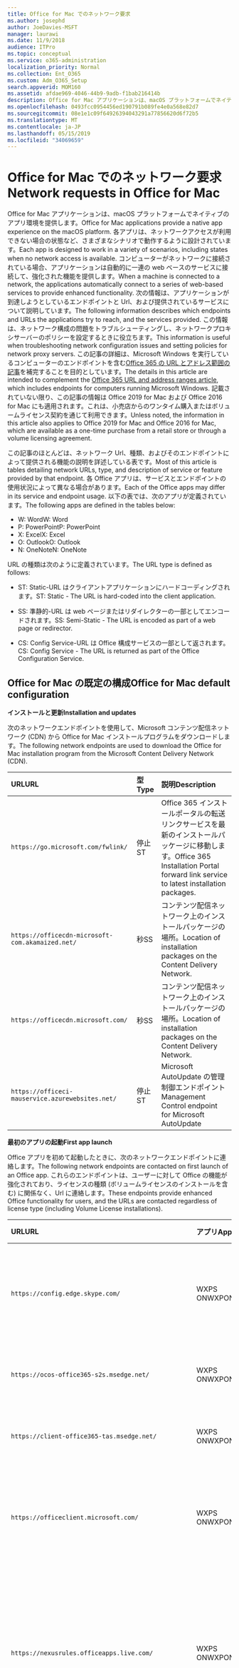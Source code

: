 ```yaml
---
title: Office for Mac でのネットワーク要求
ms.author: josephd
author: JoeDavies-MSFT
manager: laurawi
ms.date: 11/9/2018
audience: ITPro
ms.topic: conceptual
ms.service: o365-administration
localization_priority: Normal
ms.collection: Ent_O365
ms.custom: Adm_O365_Setup
search.appverid: MOM160
ms.assetid: afdae969-4046-44b9-9adb-f1bab216414b
description: Office for Mac アプリケーションは、macOS プラットフォームでネイティブのアプリ環境を提供します。 各アプリは、ネットワークアクセスが利用できない場合の状態など、さまざまなシナリオで動作するように設計されています。 コンピューターがネットワークに接続されている場合、アプリケーションは自動的に一連の web ベースのサービスに接続して、強化された機能を提供します。 このホワイトペーパーでは、アプリケーションが到達しようとしているエンドポイントと Url、および提供されるサービスについて説明します。 この情報は、ネットワーク構成の問題をトラブルシューティングしたり、ネットワークプロキシサーバーのポリシーを設定するときに役立ちます。 この記事の詳細は、「Office 365 の URL とアドレスの範囲」の記事を補完することを目的としています。
ms.openlocfilehash: 0493fcc0954456ed190791b089fe4e0a568e82d7
ms.sourcegitcommit: 08e1e1c09f64926394043291a77856620d6f72b5
ms.translationtype: MT
ms.contentlocale: ja-JP
ms.lasthandoff: 05/15/2019
ms.locfileid: "34069659"
---
```

# <a name="network-requests-in-office-for-mac"></a><span data-ttu-id="fd9bd-108">Office for Mac でのネットワーク要求</span><span class="sxs-lookup"><span data-stu-id="fd9bd-108">Network requests in Office for Mac</span></span>

<span data-ttu-id="fd9bd-109">Office for Mac アプリケーションは、macOS プラットフォームでネイティブのアプリ環境を提供します。</span><span class="sxs-lookup"><span data-stu-id="fd9bd-109">Office for Mac applications provide a native app experience on the macOS platform.</span></span> <span data-ttu-id="fd9bd-110">各アプリは、ネットワークアクセスが利用できない場合の状態など、さまざまなシナリオで動作するように設計されています。</span><span class="sxs-lookup"><span data-stu-id="fd9bd-110">Each app is designed to work in a variety of scenarios, including states when no network access is available.</span></span> <span data-ttu-id="fd9bd-111">コンピューターがネットワークに接続されている場合、アプリケーションは自動的に一連の web ベースのサービスに接続して、強化された機能を提供します。</span><span class="sxs-lookup"><span data-stu-id="fd9bd-111">When a machine is connected to a network, the applications automatically connect to a series of web-based services to provide enhanced functionality.</span></span> <span data-ttu-id="fd9bd-112">次の情報は、アプリケーションが到達しようとしているエンドポイントと Url、および提供されているサービスについて説明しています。</span><span class="sxs-lookup"><span data-stu-id="fd9bd-112">The following information describes which endpoints and URLs the applications try to reach, and the services provided.</span></span> <span data-ttu-id="fd9bd-113">この情報は、ネットワーク構成の問題をトラブルシューティングし、ネットワークプロキシサーバーのポリシーを設定するときに役立ちます。</span><span class="sxs-lookup"><span data-stu-id="fd9bd-113">This information is useful when troubleshooting network configuration issues and setting policies for network proxy servers.</span></span> <span data-ttu-id="fd9bd-114">この記事の詳細は、Microsoft Windows を実行しているコンピューターのエンドポイントを含む[Office 365 の URL とアドレス範囲の記事](urls-and-ip-address-ranges.md)を補完することを目的としています。</span><span class="sxs-lookup"><span data-stu-id="fd9bd-114">The details in this article are intended to complement the [Office 365 URL and address ranges article](urls-and-ip-address-ranges.md), which includes endpoints for computers running Microsoft Windows.</span></span> <span data-ttu-id="fd9bd-115">記載されていない限り、この記事の情報は Office 2019 for Mac および Office 2016 for Mac にも適用されます。これは、小売店からのワンタイム購入またはボリュームライセンス契約を通じて利用できます。</span><span class="sxs-lookup"><span data-stu-id="fd9bd-115">Unless noted, the information in this article also applies to Office 2019 for Mac and Office 2016 for Mac, which are available as a one-time purchase from a retail store or through a volume licensing agreement.</span></span> 

  
<span data-ttu-id="fd9bd-116">この記事のほとんどは、ネットワーク Url、種類、およびそのエンドポイントによって提供される機能の説明を詳述している表です。</span><span class="sxs-lookup"><span data-stu-id="fd9bd-116">Most of this article is tables detailing network URLs, type, and description of service or feature provided by that endpoint.</span></span> <span data-ttu-id="fd9bd-117">各 Office アプリは、サービスとエンドポイントの使用状況によって異なる場合があります。</span><span class="sxs-lookup"><span data-stu-id="fd9bd-117">Each of the Office apps may differ in its service and endpoint usage.</span></span> <span data-ttu-id="fd9bd-118">以下の表では、次のアプリが定義されています。</span><span class="sxs-lookup"><span data-stu-id="fd9bd-118">The following apps are defined in the tables below:</span></span>
  
- <span data-ttu-id="fd9bd-119">W: Word</span><span class="sxs-lookup"><span data-stu-id="fd9bd-119">W: Word</span></span>
- <span data-ttu-id="fd9bd-120">P: PowerPoint</span><span class="sxs-lookup"><span data-stu-id="fd9bd-120">P: PowerPoint</span></span>
- <span data-ttu-id="fd9bd-121">X: Excel</span><span class="sxs-lookup"><span data-stu-id="fd9bd-121">X: Excel</span></span>
- <span data-ttu-id="fd9bd-122">O: Outlook</span><span class="sxs-lookup"><span data-stu-id="fd9bd-122">O: Outlook</span></span>
- <span data-ttu-id="fd9bd-123">N: OneNote</span><span class="sxs-lookup"><span data-stu-id="fd9bd-123">N: OneNote</span></span>
   
<span data-ttu-id="fd9bd-124">URL の種類は次のように定義されています。</span><span class="sxs-lookup"><span data-stu-id="fd9bd-124">The URL type is defined as follows:</span></span>
  
- <span data-ttu-id="fd9bd-125">ST: Static-URL はクライアントアプリケーションにハードコーディングされます。</span><span class="sxs-lookup"><span data-stu-id="fd9bd-125">ST: Static - The URL is hard-coded into the client application.</span></span>
    
- <span data-ttu-id="fd9bd-126">SS: 準静的-URL は web ページまたはリダイレクターの一部としてエンコードされます。</span><span class="sxs-lookup"><span data-stu-id="fd9bd-126">SS: Semi-Static - The URL is encoded as part of a web page or redirector.</span></span>
    
- <span data-ttu-id="fd9bd-127">CS: Config Service-URL は Office 構成サービスの一部として返されます。</span><span class="sxs-lookup"><span data-stu-id="fd9bd-127">CS: Config Service - The URL is returned as part of the Office Configuration Service.</span></span>

    
## <a name="office-for-mac-default-configuration"></a><span data-ttu-id="fd9bd-128">Office for Mac の既定の構成</span><span class="sxs-lookup"><span data-stu-id="fd9bd-128">Office for Mac default configuration</span></span>

 <span data-ttu-id="fd9bd-129">**インストールと更新**</span><span class="sxs-lookup"><span data-stu-id="fd9bd-129">**Installation and updates**</span></span>
  
<span data-ttu-id="fd9bd-130">次のネットワークエンドポイントを使用して、Microsoft コンテンツ配信ネットワーク (CDN) から Office for Mac インストールプログラムをダウンロードします。</span><span class="sxs-lookup"><span data-stu-id="fd9bd-130">The following network endpoints are used to download the Office for Mac installation program from the Microsoft Content Delivery Network (CDN).</span></span>
  
|<span data-ttu-id="fd9bd-131">**URL**</span><span class="sxs-lookup"><span data-stu-id="fd9bd-131">**URL**</span></span>|<span data-ttu-id="fd9bd-132">**型**</span><span class="sxs-lookup"><span data-stu-id="fd9bd-132">**Type**</span></span>|<span data-ttu-id="fd9bd-133">**説明**</span><span class="sxs-lookup"><span data-stu-id="fd9bd-133">**Description**</span></span>|
|:-----|:-----|:-----|
|```https://go.microsoft.com/fwlink/```  <br/> |<span data-ttu-id="fd9bd-134">停止</span><span class="sxs-lookup"><span data-stu-id="fd9bd-134">ST</span></span>  <br/> |<span data-ttu-id="fd9bd-135">Office 365 インストールポータルの転送リンクサービスを最新のインストールパッケージに移動します。</span><span class="sxs-lookup"><span data-stu-id="fd9bd-135">Office 365 Installation Portal forward link service to latest installation packages.</span></span>  <br/> |
|```https://officecdn-microsoft-com.akamaized.net/```  <br/> |<span data-ttu-id="fd9bd-136">秒</span><span class="sxs-lookup"><span data-stu-id="fd9bd-136">SS</span></span>  <br/> |<span data-ttu-id="fd9bd-137">コンテンツ配信ネットワーク上のインストールパッケージの場所。</span><span class="sxs-lookup"><span data-stu-id="fd9bd-137">Location of installation packages on the Content Delivery Network.</span></span>  <br/> |
|```https://officecdn.microsoft.com/```  <br/> |<span data-ttu-id="fd9bd-138">秒</span><span class="sxs-lookup"><span data-stu-id="fd9bd-138">SS</span></span>  <br/> |<span data-ttu-id="fd9bd-139">コンテンツ配信ネットワーク上のインストールパッケージの場所。</span><span class="sxs-lookup"><span data-stu-id="fd9bd-139">Location of installation packages on the Content Delivery Network.</span></span>  <br/> |
|```https://officeci-mauservice.azurewebsites.net/```  <br/> |<span data-ttu-id="fd9bd-140">停止</span><span class="sxs-lookup"><span data-stu-id="fd9bd-140">ST</span></span>  <br/> |<span data-ttu-id="fd9bd-141">Microsoft AutoUpdate の管理制御エンドポイント</span><span class="sxs-lookup"><span data-stu-id="fd9bd-141">Management Control endpoint for Microsoft AutoUpdate</span></span>  <br/> |
   
 <span data-ttu-id="fd9bd-142">**最初のアプリの起動**</span><span class="sxs-lookup"><span data-stu-id="fd9bd-142">**First app launch**</span></span>
  
<span data-ttu-id="fd9bd-143">Office アプリを初めて起動したときに、次のネットワークエンドポイントに連絡します。</span><span class="sxs-lookup"><span data-stu-id="fd9bd-143">The following network endpoints are contacted on first launch of an Office app.</span></span> <span data-ttu-id="fd9bd-144">これらのエンドポイントは、ユーザーに対して Office の機能が強化されており、ライセンスの種類 (ボリュームライセンスのインストールを含む) に関係なく、Url に連絡します。</span><span class="sxs-lookup"><span data-stu-id="fd9bd-144">These endpoints provide enhanced Office functionality for users, and the URLs are contacted regardless of license type (including Volume License installations).</span></span>
  
|<span data-ttu-id="fd9bd-145">**URL**</span><span class="sxs-lookup"><span data-stu-id="fd9bd-145">**URL**</span></span>|<span data-ttu-id="fd9bd-146">**アプリ**</span><span class="sxs-lookup"><span data-stu-id="fd9bd-146">**Apps**</span></span>|<span data-ttu-id="fd9bd-147">**型**</span><span class="sxs-lookup"><span data-stu-id="fd9bd-147">**Type**</span></span>|<span data-ttu-id="fd9bd-148">**説明**</span><span class="sxs-lookup"><span data-stu-id="fd9bd-148">**Description**</span></span>|
|:-----|:-----|:-----|:-----|
|```https://config.edge.skype.com/```  <br/> |<span data-ttu-id="fd9bd-149">WXPS ON</span><span class="sxs-lookup"><span data-stu-id="fd9bd-149">WXPON</span></span>  <br/> |<span data-ttu-id="fd9bd-150">停止</span><span class="sxs-lookup"><span data-stu-id="fd9bd-150">ST</span></span>  <br/> |<span data-ttu-id="fd9bd-151">' Flighting ' 構成-機能が明るくなり、実験ができます。</span><span class="sxs-lookup"><span data-stu-id="fd9bd-151">'Flighting' Configuration - allows for feature light-up and experimentation.</span></span>  <br/> |
|```https://ocos-office365-s2s.msedge.net/```  <br/> |<span data-ttu-id="fd9bd-152">WXPS ON</span><span class="sxs-lookup"><span data-stu-id="fd9bd-152">WXPON</span></span>  <br/> |<span data-ttu-id="fd9bd-153">停止</span><span class="sxs-lookup"><span data-stu-id="fd9bd-153">ST</span></span>  <br/> |<span data-ttu-id="fd9bd-154">' Flighting ' ネットワーク構成テスト</span><span class="sxs-lookup"><span data-stu-id="fd9bd-154">'Flighting' Network Configuration Test</span></span>  <br/> |
|```https://client-office365-tas.msedge.net/```  <br/> |<span data-ttu-id="fd9bd-155">WXPS ON</span><span class="sxs-lookup"><span data-stu-id="fd9bd-155">WXPON</span></span>  <br/> |<span data-ttu-id="fd9bd-156">停止</span><span class="sxs-lookup"><span data-stu-id="fd9bd-156">ST</span></span>  <br/> |<span data-ttu-id="fd9bd-157">' Flighting ' ネットワーク構成テスト</span><span class="sxs-lookup"><span data-stu-id="fd9bd-157">'Flighting' Network Configuration Test</span></span>  <br/> |
|```https://officeclient.microsoft.com/```  <br/> |<span data-ttu-id="fd9bd-158">WXPS ON</span><span class="sxs-lookup"><span data-stu-id="fd9bd-158">WXPON</span></span>  <br/> |<span data-ttu-id="fd9bd-159">停止</span><span class="sxs-lookup"><span data-stu-id="fd9bd-159">ST</span></span>  <br/> |<span data-ttu-id="fd9bd-160">Office 構成サービス-サービスエンドポイントのマスターリスト。</span><span class="sxs-lookup"><span data-stu-id="fd9bd-160">Office Configuration Service - Master list of service endpoints.</span></span>  <br/> |
|```https://nexusrules.officeapps.live.com/```  <br/> |<span data-ttu-id="fd9bd-161">WXPS ON</span><span class="sxs-lookup"><span data-stu-id="fd9bd-161">WXPON</span></span>  <br/> |<span data-ttu-id="fd9bd-162">停止</span><span class="sxs-lookup"><span data-stu-id="fd9bd-162">ST</span></span>  <br/> |<span data-ttu-id="fd9bd-163">Office ルールテレメトリダウンロード-テレメトリサービスにアップロードするデータとイベントについてクライアントに通知します。</span><span class="sxs-lookup"><span data-stu-id="fd9bd-163">Office Rules Telemetry download - Informs the client about what data and events to upload to the telemetry service.</span></span>  <br/> |
|```https://mobile.pipe.aria.microsoft.com/```  <br/> |<span data-ttu-id="fd9bd-164">N</span><span class="sxs-lookup"><span data-stu-id="fd9bd-164">N</span></span>  <br/> |<span data-ttu-id="fd9bd-165">座標</span><span class="sxs-lookup"><span data-stu-id="fd9bd-165">CS</span></span>  <br/> |<span data-ttu-id="fd9bd-166">OneNote テレメトリサービス</span><span class="sxs-lookup"><span data-stu-id="fd9bd-166">OneNote Telemetry Service</span></span>  <br/> |
|```https://nexus.officeapps.live.com/```  <br/> |<span data-ttu-id="fd9bd-167">WXPS ON</span><span class="sxs-lookup"><span data-stu-id="fd9bd-167">WXPON</span></span>  <br/> |<span data-ttu-id="fd9bd-168">停止</span><span class="sxs-lookup"><span data-stu-id="fd9bd-168">ST</span></span>  <br/> |<span data-ttu-id="fd9bd-169">Office テレメトリアップロードのレポート-クライアント上で発生する "Heartbeart" およびエラーイベントがテレメトリサービスにアップロードされます。</span><span class="sxs-lookup"><span data-stu-id="fd9bd-169">Office Telemetry Upload Reporting - "Heartbeart" and error events that occur on the client are uploaded to the telemetry service.</span></span>  <br/> |
|```https://templateservice.office.com/```  <br/> |<span data-ttu-id="fd9bd-170">WXP</span><span class="sxs-lookup"><span data-stu-id="fd9bd-170">WXP</span></span>  <br/> |<span data-ttu-id="fd9bd-171">座標</span><span class="sxs-lookup"><span data-stu-id="fd9bd-171">CS</span></span>  <br/> |<span data-ttu-id="fd9bd-172">Office Online テンプレートサービス-ユーザーにオンラインドキュメントテンプレートを提供します。</span><span class="sxs-lookup"><span data-stu-id="fd9bd-172">Office Online Template Service - Provides users with online document templates.</span></span>  <br/> |
|```https://omextemplates.content.office.net/```  <br/> |<span data-ttu-id="fd9bd-173">WXP</span><span class="sxs-lookup"><span data-stu-id="fd9bd-173">WXP</span></span>  <br/> |<span data-ttu-id="fd9bd-174">座標</span><span class="sxs-lookup"><span data-stu-id="fd9bd-174">CS</span></span>  <br/> |<span data-ttu-id="fd9bd-175">Office テンプレートのダウンロード-PNG テンプレートイメージの保存。</span><span class="sxs-lookup"><span data-stu-id="fd9bd-175">Office Templates Downloads - Storage of PNG template images.</span></span>  <br/> |
|```https://store.office.com/```  <br/> |<span data-ttu-id="fd9bd-176">WXP</span><span class="sxs-lookup"><span data-stu-id="fd9bd-176">WXP</span></span>  <br/> |<span data-ttu-id="fd9bd-177">座標</span><span class="sxs-lookup"><span data-stu-id="fd9bd-177">CS</span></span>  <br/> |<span data-ttu-id="fd9bd-178">Office アプリの構成を保存します。</span><span class="sxs-lookup"><span data-stu-id="fd9bd-178">Store configuration for Office apps.</span></span>  <br/> |
|```https://odc.officeapps.live.com/```  <br/> |<span data-ttu-id="fd9bd-179">WXPN</span><span class="sxs-lookup"><span data-stu-id="fd9bd-179">WXPN</span></span>  <br/> |<span data-ttu-id="fd9bd-180">座標</span><span class="sxs-lookup"><span data-stu-id="fd9bd-180">CS</span></span>  <br/> |<span data-ttu-id="fd9bd-181">Office Document Integration Services Catalog (サービスとエンドポイントの一覧) およびホーム領域の検出。</span><span class="sxs-lookup"><span data-stu-id="fd9bd-181">Office Document Integration Services Catalog (list of services and endpoints) and Home Realm Discovery.</span></span>  <br/> |
|```https://cdn.odc.officeapps.live.com/```  <br/> |<span data-ttu-id="fd9bd-182">WXPS ON</span><span class="sxs-lookup"><span data-stu-id="fd9bd-182">WXPON</span></span>  <br/> |<span data-ttu-id="fd9bd-183">座標</span><span class="sxs-lookup"><span data-stu-id="fd9bd-183">CS</span></span>  <br/> |<span data-ttu-id="fd9bd-184">ホーム領域検出 v2 のリソース (15.40 以降)</span><span class="sxs-lookup"><span data-stu-id="fd9bd-184">Resources for Home Realm Discovery v2 (15.40 and later)</span></span>  <br/> |
|```https://officecdn.microsoft.com/```  <br/> |<span data-ttu-id="fd9bd-185">WXPS ON</span><span class="sxs-lookup"><span data-stu-id="fd9bd-185">WXPON</span></span>  <br/> |<span data-ttu-id="fd9bd-186">停止</span><span class="sxs-lookup"><span data-stu-id="fd9bd-186">ST</span></span>  <br/> |<span data-ttu-id="fd9bd-187">Microsoft AutoUpdate マニフェスト-利用可能な更新プログラムがあるかどうかを確認します。</span><span class="sxs-lookup"><span data-stu-id="fd9bd-187">Microsoft AutoUpdate Manifests - checks to see if there are updates available</span></span>  <br/> |
|```https://ajax.aspnetcdn.com/```  <br/> |<span data-ttu-id="fd9bd-188">WXPO</span><span class="sxs-lookup"><span data-stu-id="fd9bd-188">WXPO</span></span>  <br/> |<span data-ttu-id="fd9bd-189">秒</span><span class="sxs-lookup"><span data-stu-id="fd9bd-189">SS</span></span>  <br/> |<span data-ttu-id="fd9bd-190">Microsoft Ajax JavaScript ライブラリ</span><span class="sxs-lookup"><span data-stu-id="fd9bd-190">Microsoft Ajax JavaScript Library</span></span>  <br/> |
|```https://wikipedia.firstpartyapps.oaspapps.com/```  <br/> |<span data-ttu-id="fd9bd-191">W</span><span class="sxs-lookup"><span data-stu-id="fd9bd-191">W</span></span>  <br/> |<span data-ttu-id="fd9bd-192">秒</span><span class="sxs-lookup"><span data-stu-id="fd9bd-192">SS</span></span>  <br/> |<span data-ttu-id="fd9bd-193">Office の構成とリソースのウィキペディアアプリ。</span><span class="sxs-lookup"><span data-stu-id="fd9bd-193">Wikipedia app for Office configuration and resources.</span></span>  <br/> |
|```https://excelbingmap.firstpartyapps.oaspapps.com/```  <br/> |<span data-ttu-id="fd9bd-194">X</span><span class="sxs-lookup"><span data-stu-id="fd9bd-194">X</span></span>  <br/> |<span data-ttu-id="fd9bd-195">秒</span><span class="sxs-lookup"><span data-stu-id="fd9bd-195">SS</span></span>  <br/> |<span data-ttu-id="fd9bd-196">Office の構成とリソース用の Bing マップアプリ。</span><span class="sxs-lookup"><span data-stu-id="fd9bd-196">Bing Map app for Office configuration and resources.</span></span>  <br/> |
|```https://peoplegraph.firstpartyapps.oaspapps.com/```  <br/> |<span data-ttu-id="fd9bd-197">X</span><span class="sxs-lookup"><span data-stu-id="fd9bd-197">X</span></span>  <br/> |<span data-ttu-id="fd9bd-198">秒</span><span class="sxs-lookup"><span data-stu-id="fd9bd-198">SS</span></span>  <br/> |<span data-ttu-id="fd9bd-199">Office の構成とリソース用の People Graph アプリ。</span><span class="sxs-lookup"><span data-stu-id="fd9bd-199">People Graph app for Office configuration and resources.</span></span>  <br/> |
|```https://www.onenote.com/```  <br/> |<span data-ttu-id="fd9bd-200">N</span><span class="sxs-lookup"><span data-stu-id="fd9bd-200">N</span></span>  <br/> |<span data-ttu-id="fd9bd-201">停止</span><span class="sxs-lookup"><span data-stu-id="fd9bd-201">ST</span></span>  <br/> |<span data-ttu-id="fd9bd-202">OneNote の新しいコンテンツ。</span><span class="sxs-lookup"><span data-stu-id="fd9bd-202">What's New content for OneNote.</span></span>  <br/> |
|```https://site-cdn.onenote.net/```  <br/> |<span data-ttu-id="fd9bd-203">N</span><span class="sxs-lookup"><span data-stu-id="fd9bd-203">N</span></span>  <br/> |<span data-ttu-id="fd9bd-204">停止</span><span class="sxs-lookup"><span data-stu-id="fd9bd-204">ST</span></span>  <br/> |<span data-ttu-id="fd9bd-205">OneNote の新しいコンテンツ。</span><span class="sxs-lookup"><span data-stu-id="fd9bd-205">New content for OneNote.</span></span>  <br/> |
|```https://site-cdn.onenote.net/```  <br/> |<span data-ttu-id="fd9bd-206">N</span><span class="sxs-lookup"><span data-stu-id="fd9bd-206">N</span></span>  <br/> |<span data-ttu-id="fd9bd-207">秒</span><span class="sxs-lookup"><span data-stu-id="fd9bd-207">SS</span></span>  <br/> |<span data-ttu-id="fd9bd-208">OneNote の新しい画像について説明します。</span><span class="sxs-lookup"><span data-stu-id="fd9bd-208">What's New images for OneNote.</span></span>  <br/> |
|```https://acompli.helpshift.com/```  <br/> |<span data-ttu-id="fd9bd-209">O</span><span class="sxs-lookup"><span data-stu-id="fd9bd-209">O</span></span>  <br/> |<span data-ttu-id="fd9bd-210">停止</span><span class="sxs-lookup"><span data-stu-id="fd9bd-210">ST</span></span>  <br/> |<span data-ttu-id="fd9bd-211">アプリ内サポートサービス。</span><span class="sxs-lookup"><span data-stu-id="fd9bd-211">In-app Support Service.</span></span>  <br/> |
|```https://prod-global-autodetect.acompli.net/```  <br/> |<span data-ttu-id="fd9bd-212">O</span><span class="sxs-lookup"><span data-stu-id="fd9bd-212">O</span></span>  <br/> |<span data-ttu-id="fd9bd-213">停止</span><span class="sxs-lookup"><span data-stu-id="fd9bd-213">ST</span></span>  <br/> |<span data-ttu-id="fd9bd-214">電子メールアカウント検出サービス。</span><span class="sxs-lookup"><span data-stu-id="fd9bd-214">Email Account Detection Service.</span></span>  <br/> |
|```https://autodiscover-s.outlook.com/```  <br/> |<span data-ttu-id="fd9bd-215">WXPO</span><span class="sxs-lookup"><span data-stu-id="fd9bd-215">WXPO</span></span>  <br/> |<span data-ttu-id="fd9bd-216">停止</span><span class="sxs-lookup"><span data-stu-id="fd9bd-216">ST</span></span>  <br/> |<span data-ttu-id="fd9bd-217">Outlook 自動検出</span><span class="sxs-lookup"><span data-stu-id="fd9bd-217">Outlook AutoDiscovery</span></span>  <br/> |
|```https://outlook.office365.com/```  <br/> |<span data-ttu-id="fd9bd-218">WXPO</span><span class="sxs-lookup"><span data-stu-id="fd9bd-218">WXPO</span></span>  <br/> |<span data-ttu-id="fd9bd-219">停止</span><span class="sxs-lookup"><span data-stu-id="fd9bd-219">ST</span></span>  <br/> |<span data-ttu-id="fd9bd-220">Office 365 サービス用の Outlook エンドポイント。</span><span class="sxs-lookup"><span data-stu-id="fd9bd-220">Outlook endpoint for Office 365 service.</span></span>  <br/> |
|```https://r1.res.office365.com/```  <br/> |<span data-ttu-id="fd9bd-221">O</span><span class="sxs-lookup"><span data-stu-id="fd9bd-221">O</span></span>  <br/> |<span data-ttu-id="fd9bd-222">停止</span><span class="sxs-lookup"><span data-stu-id="fd9bd-222">ST</span></span>  <br/> |<span data-ttu-id="fd9bd-223">Outlook アドインのアイコン。</span><span class="sxs-lookup"><span data-stu-id="fd9bd-223">Icons for Outlook add-ins.</span></span>  <br/> |
   
> [!NOTE]
> <span data-ttu-id="fd9bd-224">Office 構成サービスは、Mac だけでなく、すべての Microsoft Office クライアントに対して自動検出サービスとして機能します。</span><span class="sxs-lookup"><span data-stu-id="fd9bd-224">The Office Configuration Service acts as an auto-discovery service for all Microsoft Office clients, not just for Mac.</span></span> <span data-ttu-id="fd9bd-225">応答で返されたエンドポイントは、その変更では非常に静的なので、それでも可能です。</span><span class="sxs-lookup"><span data-stu-id="fd9bd-225">The endpoints returned in the response are semi-static in that change is very infrequent, but still possible.</span></span> 
  
 <span data-ttu-id="fd9bd-226">**サインイン**</span><span class="sxs-lookup"><span data-stu-id="fd9bd-226">**Sign-in**</span></span>
  
<span data-ttu-id="fd9bd-227">クラウドベースのストレージにサインインするときに、次のネットワークエンドポイントに連絡します。</span><span class="sxs-lookup"><span data-stu-id="fd9bd-227">The following network endpoints are contacted when signing in to cloud-based storage.</span></span> <span data-ttu-id="fd9bd-228">アカウントの種類に応じて、異なるサービスに連絡することができます。</span><span class="sxs-lookup"><span data-stu-id="fd9bd-228">Depending on your account type, different services may be contacted.</span></span> <span data-ttu-id="fd9bd-229">次に例を示します。</span><span class="sxs-lookup"><span data-stu-id="fd9bd-229">For example:</span></span>
  
- <span data-ttu-id="fd9bd-230">**MSA: Microsoft アカウント**-一般に、コンシューマーおよびリテールシナリオで使用されます。</span><span class="sxs-lookup"><span data-stu-id="fd9bd-230">**MSA: Microsoft Account** - typically used for consumer and retail scenarios</span></span> 
    
- <span data-ttu-id="fd9bd-231">**Orgid: 組織アカウント**-一般に、商業シナリオで使用されます。</span><span class="sxs-lookup"><span data-stu-id="fd9bd-231">**OrgID: Organization Account** - typically used for commercial scenarios</span></span> 
    
|<span data-ttu-id="fd9bd-232">**URL**</span><span class="sxs-lookup"><span data-stu-id="fd9bd-232">**URL**</span></span>|<span data-ttu-id="fd9bd-233">**アプリ**</span><span class="sxs-lookup"><span data-stu-id="fd9bd-233">**Apps**</span></span>|<span data-ttu-id="fd9bd-234">**型**</span><span class="sxs-lookup"><span data-stu-id="fd9bd-234">**Type**</span></span>|<span data-ttu-id="fd9bd-235">**説明**</span><span class="sxs-lookup"><span data-stu-id="fd9bd-235">**Description**</span></span>|
|:-----|:-----|:-----|:-----|
|```https://login.windows.net/```  <br/> |<span data-ttu-id="fd9bd-236">WXPS ON</span><span class="sxs-lookup"><span data-stu-id="fd9bd-236">WXPON</span></span>  <br/> |<span data-ttu-id="fd9bd-237">停止</span><span class="sxs-lookup"><span data-stu-id="fd9bd-237">ST</span></span>  <br/> |<span data-ttu-id="fd9bd-238">Windows 認証サービス</span><span class="sxs-lookup"><span data-stu-id="fd9bd-238">Windows Authorization Service</span></span>  <br/> |
|```https://login.microsoftonline.com/```  <br/> |<span data-ttu-id="fd9bd-239">WXPS ON</span><span class="sxs-lookup"><span data-stu-id="fd9bd-239">WXPON</span></span>  <br/> |<span data-ttu-id="fd9bd-240">停止</span><span class="sxs-lookup"><span data-stu-id="fd9bd-240">ST</span></span>  <br/> |<span data-ttu-id="fd9bd-241">Office 365 ログインサービス (OrgID)</span><span class="sxs-lookup"><span data-stu-id="fd9bd-241">Office 365 Login Service (OrgID)</span></span>  <br/> |
|```https://login.live.com/```  <br/> |<span data-ttu-id="fd9bd-242">WXPS ON</span><span class="sxs-lookup"><span data-stu-id="fd9bd-242">WXPON</span></span>  <br/> |<span data-ttu-id="fd9bd-243">停止</span><span class="sxs-lookup"><span data-stu-id="fd9bd-243">ST</span></span>  <br/> |<span data-ttu-id="fd9bd-244">Microsoft アカウントログインサービス (MSA)</span><span class="sxs-lookup"><span data-stu-id="fd9bd-244">Microsoft Account Login Service (MSA)</span></span>  <br/> |
|```https://auth.gfx.ms/```  <br/> |<span data-ttu-id="fd9bd-245">WXPS ON</span><span class="sxs-lookup"><span data-stu-id="fd9bd-245">WXPON</span></span>  <br/> |<span data-ttu-id="fd9bd-246">座標</span><span class="sxs-lookup"><span data-stu-id="fd9bd-246">CS</span></span>  <br/> |<span data-ttu-id="fd9bd-247">Microsoft アカウントログインサービスヘルパー (MSA)</span><span class="sxs-lookup"><span data-stu-id="fd9bd-247">Microsoft Account Login Service Helper (MSA)</span></span>  <br/> |
|```https://secure.aadcdn.microsoftonline-p.com/```  <br/> |<span data-ttu-id="fd9bd-248">WXPS ON</span><span class="sxs-lookup"><span data-stu-id="fd9bd-248">WXPON</span></span>  <br/> |<span data-ttu-id="fd9bd-249">秒</span><span class="sxs-lookup"><span data-stu-id="fd9bd-249">SS</span></span>  <br/> |<span data-ttu-id="fd9bd-250">Office 365 ログインブランド化 (OrgID)</span><span class="sxs-lookup"><span data-stu-id="fd9bd-250">Office 365 Login Branding (OrgID)</span></span>  <br/> |
|```https://ocws.officeapps.live.com/```  <br/> |<span data-ttu-id="fd9bd-251">WXPN</span><span class="sxs-lookup"><span data-stu-id="fd9bd-251">WXPN</span></span>  <br/> |<span data-ttu-id="fd9bd-252">座標</span><span class="sxs-lookup"><span data-stu-id="fd9bd-252">CS</span></span>  <br/> |<span data-ttu-id="fd9bd-253">ドキュメントと場所のストレージロケーター</span><span class="sxs-lookup"><span data-stu-id="fd9bd-253">Document and Places Storage Locator</span></span>  <br/> |
|```https://roaming.officeapps.live.com/```  <br/> |<span data-ttu-id="fd9bd-254">WXPN</span><span class="sxs-lookup"><span data-stu-id="fd9bd-254">WXPN</span></span>  <br/> |<span data-ttu-id="fd9bd-255">座標</span><span class="sxs-lookup"><span data-stu-id="fd9bd-255">CS</span></span>  <br/> |<span data-ttu-id="fd9bd-256">最近使用した (MRU) ドキュメントサービス</span><span class="sxs-lookup"><span data-stu-id="fd9bd-256">Most Recently Used (MRU) document service</span></span>  <br/> |
   
> [!NOTE]
> <span data-ttu-id="fd9bd-257">サブスクリプションベースおよびリテールライセンスの場合、両方のサインインで製品がアクティブ化され、OneDrive などのクラウドリソースにアクセスできるようになります。</span><span class="sxs-lookup"><span data-stu-id="fd9bd-257">For subscription-based and retail licenses, signing in both activates the product, and enables access to cloud resources such as OneDrive.</span></span> <span data-ttu-id="fd9bd-258">ボリュームライセンスがインストールされている場合、ユーザーは (既定では) サインインを求められますが、その製品は既にアクティブ化されているので、クラウドリソースにアクセスする場合にのみ必要になります。</span><span class="sxs-lookup"><span data-stu-id="fd9bd-258">For Volume License installations, users are still prompted to sign-in (by default), but that is only required for access to cloud resources, as the product is already activated.</span></span> 
  
 <span data-ttu-id="fd9bd-259">**製品のライセンス認証**</span><span class="sxs-lookup"><span data-stu-id="fd9bd-259">**Product activation**</span></span>
  
<span data-ttu-id="fd9bd-260">次のネットワークエンドポイントは、Office 365 のサブスクリプションとリテールライセンスのライセンス認証に適用されます。</span><span class="sxs-lookup"><span data-stu-id="fd9bd-260">The following network endpoints apply to Office 365 Subscription and Retail License activations.</span></span> <span data-ttu-id="fd9bd-261">具体的には、ボリュームライセンスのインストールには適用されません。</span><span class="sxs-lookup"><span data-stu-id="fd9bd-261">Specifically, this does NOT apply to Volume License installations.</span></span>
  
|<span data-ttu-id="fd9bd-262">**URL**</span><span class="sxs-lookup"><span data-stu-id="fd9bd-262">**URL**</span></span>|<span data-ttu-id="fd9bd-263">**アプリ**</span><span class="sxs-lookup"><span data-stu-id="fd9bd-263">**Apps**</span></span>|<span data-ttu-id="fd9bd-264">**型**</span><span class="sxs-lookup"><span data-stu-id="fd9bd-264">**Type**</span></span>|<span data-ttu-id="fd9bd-265">**説明**</span><span class="sxs-lookup"><span data-stu-id="fd9bd-265">**Description**</span></span>|
|:-----|:-----|:-----|:-----|
|```https://ols.officeapps.live.com/```  <br/> |<span data-ttu-id="fd9bd-266">WXPS ON</span><span class="sxs-lookup"><span data-stu-id="fd9bd-266">WXPON</span></span>  <br/> |<span data-ttu-id="fd9bd-267">座標</span><span class="sxs-lookup"><span data-stu-id="fd9bd-267">CS</span></span>  <br/> |<span data-ttu-id="fd9bd-268">Office Licensing Service</span><span class="sxs-lookup"><span data-stu-id="fd9bd-268">Office Licensing Service</span></span>  <br/> |
   
 <span data-ttu-id="fd9bd-269">**新しいコンテンツ**</span><span class="sxs-lookup"><span data-stu-id="fd9bd-269">**What's New content**</span></span>
  
<span data-ttu-id="fd9bd-270">次のネットワークエンドポイントは、Office 365 のサブスクリプションにのみ適用されます。</span><span class="sxs-lookup"><span data-stu-id="fd9bd-270">The following network endpoints apply to Office 365 Subscription only.</span></span>
  
|<span data-ttu-id="fd9bd-271">**URL**</span><span class="sxs-lookup"><span data-stu-id="fd9bd-271">**URL**</span></span>|<span data-ttu-id="fd9bd-272">**アプリ**</span><span class="sxs-lookup"><span data-stu-id="fd9bd-272">**Apps**</span></span>|<span data-ttu-id="fd9bd-273">**型**</span><span class="sxs-lookup"><span data-stu-id="fd9bd-273">**Type**</span></span>|<span data-ttu-id="fd9bd-274">**説明**</span><span class="sxs-lookup"><span data-stu-id="fd9bd-274">**Description**</span></span>|
|:-----|:-----|:-----|:-----|
|```https://contentstorage.osi.office.net/```  <br/> |<span data-ttu-id="fd9bd-275">WXPO</span><span class="sxs-lookup"><span data-stu-id="fd9bd-275">WXPO</span></span>  <br/> |<span data-ttu-id="fd9bd-276">秒</span><span class="sxs-lookup"><span data-stu-id="fd9bd-276">SS</span></span>  <br/> |<span data-ttu-id="fd9bd-277">新しい JSON ページのコンテンツ。</span><span class="sxs-lookup"><span data-stu-id="fd9bd-277">What's New JSON page content.</span></span>  <br/> |
   
 <span data-ttu-id="fd9bd-278">**リサーチ ツール**</span><span class="sxs-lookup"><span data-stu-id="fd9bd-278">**Researcher**</span></span>
  
<span data-ttu-id="fd9bd-279">次のネットワークエンドポイントは、Office 365 のサブスクリプションにのみ適用されます。</span><span class="sxs-lookup"><span data-stu-id="fd9bd-279">The following network endpoints apply to Office 365 Subscription only.</span></span>
  
|<span data-ttu-id="fd9bd-280">**URL**</span><span class="sxs-lookup"><span data-stu-id="fd9bd-280">**URL**</span></span>|<span data-ttu-id="fd9bd-281">**アプリ**</span><span class="sxs-lookup"><span data-stu-id="fd9bd-281">**Apps**</span></span>|<span data-ttu-id="fd9bd-282">**型**</span><span class="sxs-lookup"><span data-stu-id="fd9bd-282">**Type**</span></span>|<span data-ttu-id="fd9bd-283">**説明**</span><span class="sxs-lookup"><span data-stu-id="fd9bd-283">**Description**</span></span>|
|:-----|:-----|:-----|:-----|
|```https://entity.osi.office.net/```  <br/> |<span data-ttu-id="fd9bd-284">W</span><span class="sxs-lookup"><span data-stu-id="fd9bd-284">W</span></span>  <br/> |<span data-ttu-id="fd9bd-285">座標</span><span class="sxs-lookup"><span data-stu-id="fd9bd-285">CS</span></span>  <br/> |<span data-ttu-id="fd9bd-286">リサーチ Web サービス</span><span class="sxs-lookup"><span data-stu-id="fd9bd-286">Researcher Web Service</span></span>  <br/> |
|```https://cdn.entity.osi.office.net/```  <br/> |<span data-ttu-id="fd9bd-287">W</span><span class="sxs-lookup"><span data-stu-id="fd9bd-287">W</span></span>  <br/> |<span data-ttu-id="fd9bd-288">座標</span><span class="sxs-lookup"><span data-stu-id="fd9bd-288">CS</span></span>  <br/> |<span data-ttu-id="fd9bd-289">リサーチの静的コンテンツ</span><span class="sxs-lookup"><span data-stu-id="fd9bd-289">Researcher Static Content</span></span>  <br/> |
|```https://www.bing.com/```  <br/> |<span data-ttu-id="fd9bd-290">W</span><span class="sxs-lookup"><span data-stu-id="fd9bd-290">W</span></span>  <br/> |<span data-ttu-id="fd9bd-291">座標</span><span class="sxs-lookup"><span data-stu-id="fd9bd-291">CS</span></span>  <br/> |<span data-ttu-id="fd9bd-292">リサーチコンテンツプロバイダー</span><span class="sxs-lookup"><span data-stu-id="fd9bd-292">Researcher Content Provider</span></span>  <br/> |
   
 <span data-ttu-id="fd9bd-293">**スマート検索**</span><span class="sxs-lookup"><span data-stu-id="fd9bd-293">**Smart Lookup**</span></span>
  
<span data-ttu-id="fd9bd-294">次のネットワークエンドポイントは、Office 365 サブスクリプションとリテール/ボリュームライセンスのライセンス認証の両方に適用されます。</span><span class="sxs-lookup"><span data-stu-id="fd9bd-294">The following network endpoints apply to both Office 365 Subscription and Retail/Volume License activations.</span></span>
  
|<span data-ttu-id="fd9bd-295">**URL**</span><span class="sxs-lookup"><span data-stu-id="fd9bd-295">**URL**</span></span>|<span data-ttu-id="fd9bd-296">**アプリ**</span><span class="sxs-lookup"><span data-stu-id="fd9bd-296">**Apps**</span></span>|<span data-ttu-id="fd9bd-297">**型**</span><span class="sxs-lookup"><span data-stu-id="fd9bd-297">**Type**</span></span>|<span data-ttu-id="fd9bd-298">**説明**</span><span class="sxs-lookup"><span data-stu-id="fd9bd-298">**Description**</span></span>|
|:-----|:-----|:-----|:-----|
|```https://uci.officeapps.live.com/```  <br/> |<span data-ttu-id="fd9bd-299">WXPN</span><span class="sxs-lookup"><span data-stu-id="fd9bd-299">WXPN</span></span>  <br/> |<span data-ttu-id="fd9bd-300">座標</span><span class="sxs-lookup"><span data-stu-id="fd9bd-300">CS</span></span>  <br/> |<span data-ttu-id="fd9bd-301">Insights Web サービス</span><span class="sxs-lookup"><span data-stu-id="fd9bd-301">Insights Web Service</span></span>  <br/> |
|```https://ajax.googleapis.com/```  <br/> |<span data-ttu-id="fd9bd-302">WXPN</span><span class="sxs-lookup"><span data-stu-id="fd9bd-302">WXPN</span></span>  <br/> |<span data-ttu-id="fd9bd-303">座標</span><span class="sxs-lookup"><span data-stu-id="fd9bd-303">CS</span></span>  <br/> |<span data-ttu-id="fd9bd-304">JQuery ライブラリ</span><span class="sxs-lookup"><span data-stu-id="fd9bd-304">JQuery Library</span></span>  <br/> |
|```https://cdnjs.cloudflare.com/```  <br/> |<span data-ttu-id="fd9bd-305">WXPN</span><span class="sxs-lookup"><span data-stu-id="fd9bd-305">WXPN</span></span>  <br/> |<span data-ttu-id="fd9bd-306">座標</span><span class="sxs-lookup"><span data-stu-id="fd9bd-306">CS</span></span>  <br/> |<span data-ttu-id="fd9bd-307">JavaScript ライブラリをサポートする</span><span class="sxs-lookup"><span data-stu-id="fd9bd-307">Supporting JavaScript Library</span></span>  <br/> |
|```https://www.bing.com/```  <br/> |<span data-ttu-id="fd9bd-308">WXPN</span><span class="sxs-lookup"><span data-stu-id="fd9bd-308">WXPN</span></span>  <br/> |<span data-ttu-id="fd9bd-309">座標</span><span class="sxs-lookup"><span data-stu-id="fd9bd-309">CS</span></span>  <br/> |<span data-ttu-id="fd9bd-310">Insights コンテンツプロバイダー</span><span class="sxs-lookup"><span data-stu-id="fd9bd-310">Insights Content Provider</span></span>  <br/> |
|```https://tse1.mm.bing.net/```  <br/> |<span data-ttu-id="fd9bd-311">WXPN</span><span class="sxs-lookup"><span data-stu-id="fd9bd-311">WXPN</span></span>  <br/> |<span data-ttu-id="fd9bd-312">座標</span><span class="sxs-lookup"><span data-stu-id="fd9bd-312">CS</span></span>  <br/> |<span data-ttu-id="fd9bd-313">Insights コンテンツプロバイダー</span><span class="sxs-lookup"><span data-stu-id="fd9bd-313">Insights Content Provider</span></span>  <br/> |
   
 <span data-ttu-id="fd9bd-314">**PowerPoint デザイナー**</span><span class="sxs-lookup"><span data-stu-id="fd9bd-314">**PowerPoint Designer**</span></span>
  
<span data-ttu-id="fd9bd-315">次のネットワークエンドポイントは、Office 365 のサブスクリプションにのみ適用されます。</span><span class="sxs-lookup"><span data-stu-id="fd9bd-315">The following network endpoints apply to Office 365 Subscription only.</span></span>
  
|<span data-ttu-id="fd9bd-316">**URL**</span><span class="sxs-lookup"><span data-stu-id="fd9bd-316">**URL**</span></span>|<span data-ttu-id="fd9bd-317">**アプリ**</span><span class="sxs-lookup"><span data-stu-id="fd9bd-317">**Apps**</span></span>|<span data-ttu-id="fd9bd-318">**型**</span><span class="sxs-lookup"><span data-stu-id="fd9bd-318">**Type**</span></span>|<span data-ttu-id="fd9bd-319">**説明**</span><span class="sxs-lookup"><span data-stu-id="fd9bd-319">**Description**</span></span>|
|:-----|:-----|:-----|:-----|
|```https://pptsgs.officeapps.live.com/```  <br/> |<span data-ttu-id="fd9bd-320">P</span><span class="sxs-lookup"><span data-stu-id="fd9bd-320">P</span></span>  <br/> |<span data-ttu-id="fd9bd-321">座標</span><span class="sxs-lookup"><span data-stu-id="fd9bd-321">CS</span></span>  <br/> |<span data-ttu-id="fd9bd-322">PowerPoint Designer web サービス</span><span class="sxs-lookup"><span data-stu-id="fd9bd-322">PowerPoint Designer web service</span></span>  <br/> |
   
 <span data-ttu-id="fd9bd-323">**PowerPoint クイックスターター**</span><span class="sxs-lookup"><span data-stu-id="fd9bd-323">**PowerPoint QuickStarter**</span></span>
  
<span data-ttu-id="fd9bd-324">次のネットワークエンドポイントは、Office 365 のサブスクリプションにのみ適用されます。</span><span class="sxs-lookup"><span data-stu-id="fd9bd-324">The following network endpoints apply to Office 365 Subscription only.</span></span>
  
|<span data-ttu-id="fd9bd-325">**URL**</span><span class="sxs-lookup"><span data-stu-id="fd9bd-325">**URL**</span></span>|<span data-ttu-id="fd9bd-326">**アプリ**</span><span class="sxs-lookup"><span data-stu-id="fd9bd-326">**Apps**</span></span>|<span data-ttu-id="fd9bd-327">**型**</span><span class="sxs-lookup"><span data-stu-id="fd9bd-327">**Type**</span></span>|<span data-ttu-id="fd9bd-328">**説明**</span><span class="sxs-lookup"><span data-stu-id="fd9bd-328">**Description**</span></span>|
|:-----|:-----|:-----|:-----|
|```https://pptcts.officeapps.live.com/```  <br/> |<span data-ttu-id="fd9bd-329">P</span><span class="sxs-lookup"><span data-stu-id="fd9bd-329">P</span></span>  <br/> |<span data-ttu-id="fd9bd-330">座標</span><span class="sxs-lookup"><span data-stu-id="fd9bd-330">CS</span></span>  <br/> |<span data-ttu-id="fd9bd-331">PowerPoint クイックスターター web サービス</span><span class="sxs-lookup"><span data-stu-id="fd9bd-331">PowerPoint QuickStarter web service</span></span>  <br/> |
   
 <span data-ttu-id="fd9bd-332">**スマイル/Frown を送信する**</span><span class="sxs-lookup"><span data-stu-id="fd9bd-332">**Send a Smile/Frown**</span></span>
  
<span data-ttu-id="fd9bd-333">次のネットワークエンドポイントは、Office 365 サブスクリプションとリテール/ボリュームライセンスのライセンス認証の両方に適用されます。</span><span class="sxs-lookup"><span data-stu-id="fd9bd-333">The following network endpoints apply to both Office 365 Subscription and Retail/Volume License activations.</span></span>
  
|<span data-ttu-id="fd9bd-334">**URL**</span><span class="sxs-lookup"><span data-stu-id="fd9bd-334">**URL**</span></span>|<span data-ttu-id="fd9bd-335">**アプリ**</span><span class="sxs-lookup"><span data-stu-id="fd9bd-335">**Apps**</span></span>|<span data-ttu-id="fd9bd-336">**型**</span><span class="sxs-lookup"><span data-stu-id="fd9bd-336">**Type**</span></span>|<span data-ttu-id="fd9bd-337">**説明**</span><span class="sxs-lookup"><span data-stu-id="fd9bd-337">**Description**</span></span>|
|:-----|:-----|:-----|:-----|
|```https://sas.office.microsoft.com/```  <br/> |<span data-ttu-id="fd9bd-338">WXPS ON</span><span class="sxs-lookup"><span data-stu-id="fd9bd-338">WXPON</span></span>  <br/> |<span data-ttu-id="fd9bd-339">座標</span><span class="sxs-lookup"><span data-stu-id="fd9bd-339">CS</span></span>  <br/> |<span data-ttu-id="fd9bd-340">スマイルサービスを送信する</span><span class="sxs-lookup"><span data-stu-id="fd9bd-340">Send a Smile Service</span></span>  <br/> |
   
 <span data-ttu-id="fd9bd-341">**サポートに問い合わせる**</span><span class="sxs-lookup"><span data-stu-id="fd9bd-341">**Contact Support**</span></span>
  
<span data-ttu-id="fd9bd-342">次のネットワークエンドポイントは、Office 365 サブスクリプションとリテール/ボリュームライセンスのライセンス認証の両方に適用されます。</span><span class="sxs-lookup"><span data-stu-id="fd9bd-342">The following network endpoints apply to both Office 365 Subscription and Retail/Volume License activations.</span></span>
  
|<span data-ttu-id="fd9bd-343">**URL**</span><span class="sxs-lookup"><span data-stu-id="fd9bd-343">**URL**</span></span>|<span data-ttu-id="fd9bd-344">**アプリ**</span><span class="sxs-lookup"><span data-stu-id="fd9bd-344">**Apps**</span></span>|<span data-ttu-id="fd9bd-345">**型**</span><span class="sxs-lookup"><span data-stu-id="fd9bd-345">**Type**</span></span>|<span data-ttu-id="fd9bd-346">**説明**</span><span class="sxs-lookup"><span data-stu-id="fd9bd-346">**Description**</span></span>|
|:-----|:-----|:-----|:-----|
|```https://powerlift-frontdesk.acompli.net/```  <br/> |<span data-ttu-id="fd9bd-347">O</span><span class="sxs-lookup"><span data-stu-id="fd9bd-347">O</span></span>  <br/> |<span data-ttu-id="fd9bd-348">座標</span><span class="sxs-lookup"><span data-stu-id="fd9bd-348">CS</span></span>  <br/> |<span data-ttu-id="fd9bd-349">サポートサービスに問い合わせる</span><span class="sxs-lookup"><span data-stu-id="fd9bd-349">Contact Support Service</span></span>  <br/> |
|```https://acompli.helpshift.com/```  <br/> |<span data-ttu-id="fd9bd-350">O</span><span class="sxs-lookup"><span data-stu-id="fd9bd-350">O</span></span>  <br/> |<span data-ttu-id="fd9bd-351">座標</span><span class="sxs-lookup"><span data-stu-id="fd9bd-351">CS</span></span>  <br/> |<span data-ttu-id="fd9bd-352">アプリ内サポートサービス</span><span class="sxs-lookup"><span data-stu-id="fd9bd-352">In-app Support Service</span></span>  <br/> |
   
 <span data-ttu-id="fd9bd-353">**PDF として保存**</span><span class="sxs-lookup"><span data-stu-id="fd9bd-353">**Save As PDF**</span></span>
  
<span data-ttu-id="fd9bd-354">次のネットワークエンドポイントは、Office 365 サブスクリプションとリテール/ボリュームライセンスのライセンス認証の両方に適用されます。</span><span class="sxs-lookup"><span data-stu-id="fd9bd-354">The following network endpoints apply to both Office 365 Subscription and Retail/Volume License activations.</span></span>
  
|<span data-ttu-id="fd9bd-355">**URL**</span><span class="sxs-lookup"><span data-stu-id="fd9bd-355">**URL**</span></span>|<span data-ttu-id="fd9bd-356">**アプリ**</span><span class="sxs-lookup"><span data-stu-id="fd9bd-356">**Apps**</span></span>|<span data-ttu-id="fd9bd-357">**型**</span><span class="sxs-lookup"><span data-stu-id="fd9bd-357">**Type**</span></span>|<span data-ttu-id="fd9bd-358">**説明**</span><span class="sxs-lookup"><span data-stu-id="fd9bd-358">**Description**</span></span>|
|:-----|:-----|:-----|:-----|
|```https://wordcs.officeapps.live.com/```  <br/> |<span data-ttu-id="fd9bd-359">W</span><span class="sxs-lookup"><span data-stu-id="fd9bd-359">W</span></span>  <br/> |<span data-ttu-id="fd9bd-360">座標</span><span class="sxs-lookup"><span data-stu-id="fd9bd-360">CS</span></span>  <br/> |<span data-ttu-id="fd9bd-361">Word 文書変換サービス (PDF)</span><span class="sxs-lookup"><span data-stu-id="fd9bd-361">Word document conversion service (PDF)</span></span>  <br/> |
   
 <span data-ttu-id="fd9bd-362">**Office アプリ (別名: アドイン)**</span><span class="sxs-lookup"><span data-stu-id="fd9bd-362">**Office Apps (aka add-ins)**</span></span>
  
<span data-ttu-id="fd9bd-363">次のネットワークエンドポイントは、office アプリアドインが信頼されている場合に、Office 365 サブスクリプションとリテール/ボリュームライセンスのライセンス認証の両方に適用されます。</span><span class="sxs-lookup"><span data-stu-id="fd9bd-363">The following network endpoints apply to both Office 365 Subscription and Retail/Volume License activations when Office App add-ins are trusted.</span></span>
  
|<span data-ttu-id="fd9bd-364">**URL**</span><span class="sxs-lookup"><span data-stu-id="fd9bd-364">**URL**</span></span>|<span data-ttu-id="fd9bd-365">**アプリ**</span><span class="sxs-lookup"><span data-stu-id="fd9bd-365">**Apps**</span></span>|<span data-ttu-id="fd9bd-366">**型**</span><span class="sxs-lookup"><span data-stu-id="fd9bd-366">**Type**</span></span>|<span data-ttu-id="fd9bd-367">**説明**</span><span class="sxs-lookup"><span data-stu-id="fd9bd-367">**Description**</span></span>|
|:-----|:-----|:-----|:-----|
|```https://store.office.com/```  <br/> |<span data-ttu-id="fd9bd-368">WXPO</span><span class="sxs-lookup"><span data-stu-id="fd9bd-368">WXPO</span></span>  <br/> |<span data-ttu-id="fd9bd-369">座標</span><span class="sxs-lookup"><span data-stu-id="fd9bd-369">CS</span></span>  <br/> |<span data-ttu-id="fd9bd-370">Office アプリストアの構成</span><span class="sxs-lookup"><span data-stu-id="fd9bd-370">Office app store configuration</span></span>  <br/> |
|```https://wikipedia.firstpartyapps.oaspapps.com/```  <br/> |<span data-ttu-id="fd9bd-371">W</span><span class="sxs-lookup"><span data-stu-id="fd9bd-371">W</span></span>  <br/> |<span data-ttu-id="fd9bd-372">秒</span><span class="sxs-lookup"><span data-stu-id="fd9bd-372">SS</span></span>  <br/> |<span data-ttu-id="fd9bd-373">ウィキペディアアプリのリソース</span><span class="sxs-lookup"><span data-stu-id="fd9bd-373">Wikipedia app resources</span></span>  <br/> |
|```https://excelbingmap.firstpartyapps.oaspapps.com/```  <br/> |<span data-ttu-id="fd9bd-374">X</span><span class="sxs-lookup"><span data-stu-id="fd9bd-374">X</span></span>  <br/> |<span data-ttu-id="fd9bd-375">秒</span><span class="sxs-lookup"><span data-stu-id="fd9bd-375">SS</span></span>  <br/> |<span data-ttu-id="fd9bd-376">Bing マップアプリのリソース</span><span class="sxs-lookup"><span data-stu-id="fd9bd-376">Bing Map app resources</span></span>  <br/> |
|```https://peoplegraph.firstpartyapps.oaspapps.com```  <br/> |<span data-ttu-id="fd9bd-377">X</span><span class="sxs-lookup"><span data-stu-id="fd9bd-377">X</span></span>  <br/> |<span data-ttu-id="fd9bd-378">秒</span><span class="sxs-lookup"><span data-stu-id="fd9bd-378">SS</span></span>  <br/> |<span data-ttu-id="fd9bd-379">ユーザーグラフアプリのリソース</span><span class="sxs-lookup"><span data-stu-id="fd9bd-379">People Graph app resources</span></span>  <br/> |
|```https://o15.officeredir.microsoft.com/```  <br/> |<span data-ttu-id="fd9bd-380">WPX</span><span class="sxs-lookup"><span data-stu-id="fd9bd-380">WPX</span></span>  <br/> |<span data-ttu-id="fd9bd-381">秒</span><span class="sxs-lookup"><span data-stu-id="fd9bd-381">SS</span></span>  <br/> |<span data-ttu-id="fd9bd-382">Office リダイレクトサービス</span><span class="sxs-lookup"><span data-stu-id="fd9bd-382">Office Redirection Service</span></span>  <br/> |
|```https://appsforoffice.microsoft.com/```  <br/> |<span data-ttu-id="fd9bd-383">WXP</span><span class="sxs-lookup"><span data-stu-id="fd9bd-383">WXP</span></span>  <br/> |<span data-ttu-id="fd9bd-384">秒</span><span class="sxs-lookup"><span data-stu-id="fd9bd-384">SS</span></span>  <br/> |<span data-ttu-id="fd9bd-385">Office JavaScript ライブラリ</span><span class="sxs-lookup"><span data-stu-id="fd9bd-385">Office JavaScript Libraries</span></span>  <br/> |
|```https://telemetry.firstpartyapps.oaspapps.com/```  <br/> |<span data-ttu-id="fd9bd-386">WX</span><span class="sxs-lookup"><span data-stu-id="fd9bd-386">WX</span></span>  <br/> |<span data-ttu-id="fd9bd-387">秒</span><span class="sxs-lookup"><span data-stu-id="fd9bd-387">SS</span></span>  <br/> |<span data-ttu-id="fd9bd-388">Office アプリのテレメトリおよび Reporting Service</span><span class="sxs-lookup"><span data-stu-id="fd9bd-388">Telemetry and Reporting Service for Office apps</span></span>  <br/> |
|```https://ajax.microsoft.com/```  <br/> |<span data-ttu-id="fd9bd-389">W</span><span class="sxs-lookup"><span data-stu-id="fd9bd-389">W</span></span>  <br/> |<span data-ttu-id="fd9bd-390">秒</span><span class="sxs-lookup"><span data-stu-id="fd9bd-390">SS</span></span>  <br/> |<span data-ttu-id="fd9bd-391">Microsoft Ajax JavaScript ライブラリ</span><span class="sxs-lookup"><span data-stu-id="fd9bd-391">Microsoft Ajax JavaScript Library</span></span>  <br/> |
|```https://ajax.aspnetcdn.com/```  <br/> |<span data-ttu-id="fd9bd-392">X</span><span class="sxs-lookup"><span data-stu-id="fd9bd-392">X</span></span>  <br/> |<span data-ttu-id="fd9bd-393">秒</span><span class="sxs-lookup"><span data-stu-id="fd9bd-393">SS</span></span>  <br/> |<span data-ttu-id="fd9bd-394">Microsoft Ajax JavaScript ライブラリ</span><span class="sxs-lookup"><span data-stu-id="fd9bd-394">Microsoft Ajax JavaScript Library</span></span>  <br/> |
|```https://c.microsoft.com/```  <br/> |<span data-ttu-id="fd9bd-395">WPXO</span><span class="sxs-lookup"><span data-stu-id="fd9bd-395">WPXO</span></span>  <br/> |<span data-ttu-id="fd9bd-396">秒</span><span class="sxs-lookup"><span data-stu-id="fd9bd-396">SS</span></span>  <br/> |<span data-ttu-id="fd9bd-397">Office JavaScript ライブラリ</span><span class="sxs-lookup"><span data-stu-id="fd9bd-397">Office JavaScript Libraries</span></span>  <br/> |
|```https://c1.microsoft.com/```  <br/> |<span data-ttu-id="fd9bd-398">WPXO</span><span class="sxs-lookup"><span data-stu-id="fd9bd-398">WPXO</span></span>  <br/> |<span data-ttu-id="fd9bd-399">秒</span><span class="sxs-lookup"><span data-stu-id="fd9bd-399">SS</span></span>  <br/> |<span data-ttu-id="fd9bd-400">サポートリソース</span><span class="sxs-lookup"><span data-stu-id="fd9bd-400">Support resources</span></span>  <br/> |
|```https://cs.microsoft.com/```  <br/> |<span data-ttu-id="fd9bd-401">WPXO</span><span class="sxs-lookup"><span data-stu-id="fd9bd-401">WPXO</span></span>  <br/> |<span data-ttu-id="fd9bd-402">秒</span><span class="sxs-lookup"><span data-stu-id="fd9bd-402">SS</span></span>  <br/> |<span data-ttu-id="fd9bd-403">サポートリソース</span><span class="sxs-lookup"><span data-stu-id="fd9bd-403">Support resources</span></span>  <br/> |
|```https://c.bing.com/```  <br/> |<span data-ttu-id="fd9bd-404">WPXO</span><span class="sxs-lookup"><span data-stu-id="fd9bd-404">WPXO</span></span>  <br/> |<span data-ttu-id="fd9bd-405">秒</span><span class="sxs-lookup"><span data-stu-id="fd9bd-405">SS</span></span>  <br/> |<span data-ttu-id="fd9bd-406">サポートリソース</span><span class="sxs-lookup"><span data-stu-id="fd9bd-406">Support resources</span></span>  <br/> |
|```https://*.cdn.optimizely.com/```  <br/> |<span data-ttu-id="fd9bd-407">WPXO</span><span class="sxs-lookup"><span data-stu-id="fd9bd-407">WPXO</span></span>  <br/> |<span data-ttu-id="fd9bd-408">秒</span><span class="sxs-lookup"><span data-stu-id="fd9bd-408">SS</span></span>  <br/> |<span data-ttu-id="fd9bd-409">JavaScript ライブラリ</span><span class="sxs-lookup"><span data-stu-id="fd9bd-409">JavaScript library</span></span>  <br/> |
|```https://errors.client.optimizely.com/```  <br/> |<span data-ttu-id="fd9bd-410">WPX</span><span class="sxs-lookup"><span data-stu-id="fd9bd-410">WPX</span></span>  <br/> |<span data-ttu-id="fd9bd-411">秒</span><span class="sxs-lookup"><span data-stu-id="fd9bd-411">SS</span></span>  <br/> |<span data-ttu-id="fd9bd-412">エラー報告</span><span class="sxs-lookup"><span data-stu-id="fd9bd-412">Error reporting</span></span>  <br/> |
|```https://*-contentstorage.osi.office.net/```  <br/> |<span data-ttu-id="fd9bd-413">WPXO</span><span class="sxs-lookup"><span data-stu-id="fd9bd-413">WPXO</span></span>  <br/> |<span data-ttu-id="fd9bd-414">秒</span><span class="sxs-lookup"><span data-stu-id="fd9bd-414">SS</span></span>  <br/> |<span data-ttu-id="fd9bd-415">フォントリソース</span><span class="sxs-lookup"><span data-stu-id="fd9bd-415">Font resources</span></span>  <br/> |
|```https://nexus.ensighten.com/```  <br/> |<span data-ttu-id="fd9bd-416">WPXO</span><span class="sxs-lookup"><span data-stu-id="fd9bd-416">WPXO</span></span>  <br/> |<span data-ttu-id="fd9bd-417">秒</span><span class="sxs-lookup"><span data-stu-id="fd9bd-417">SS</span></span>  <br/> |<span data-ttu-id="fd9bd-418">テレメトリサービス</span><span class="sxs-lookup"><span data-stu-id="fd9bd-418">Telemetry Service</span></span>  <br/> |
|```https://browser.pipe.aria.microsoft.com/```  <br/> |<span data-ttu-id="fd9bd-419">WPXO</span><span class="sxs-lookup"><span data-stu-id="fd9bd-419">WPXO</span></span>  <br/> |<span data-ttu-id="fd9bd-420">秒</span><span class="sxs-lookup"><span data-stu-id="fd9bd-420">SS</span></span>  <br/> |<span data-ttu-id="fd9bd-421">テレメトリレポート</span><span class="sxs-lookup"><span data-stu-id="fd9bd-421">Telemetry Reporting</span></span>  <br/> |
|```https://*.vo.msecnd.net/```  <br/> |<span data-ttu-id="fd9bd-422">WPXO</span><span class="sxs-lookup"><span data-stu-id="fd9bd-422">WPXO</span></span>  <br/> |<span data-ttu-id="fd9bd-423">秒</span><span class="sxs-lookup"><span data-stu-id="fd9bd-423">SS</span></span>  <br/> |<span data-ttu-id="fd9bd-424">Microsoft Store アセットライブラリ</span><span class="sxs-lookup"><span data-stu-id="fd9bd-424">Microsoft Store Asset Library</span></span>  <br/> |
|```https://*.wikipedia.org/```  <br/> |<span data-ttu-id="fd9bd-425">W</span><span class="sxs-lookup"><span data-stu-id="fd9bd-425">W</span></span>  <br/> |<span data-ttu-id="fd9bd-426">秒</span><span class="sxs-lookup"><span data-stu-id="fd9bd-426">SS</span></span>  <br/> |<span data-ttu-id="fd9bd-427">ウィキペディアページのリソース</span><span class="sxs-lookup"><span data-stu-id="fd9bd-427">Wikipedia page resources</span></span>  <br/> |
|```https://upload.wikimedia.org/```  <br/> |<span data-ttu-id="fd9bd-428">W</span><span class="sxs-lookup"><span data-stu-id="fd9bd-428">W</span></span>  <br/> |<span data-ttu-id="fd9bd-429">秒</span><span class="sxs-lookup"><span data-stu-id="fd9bd-429">SS</span></span>  <br/> |<span data-ttu-id="fd9bd-430">ウィキペディアメディアリソース</span><span class="sxs-lookup"><span data-stu-id="fd9bd-430">Wikipedia media resources</span></span>  <br/> |
|```https://wikipedia.firstpartyappssandbox.oappseperate.com/```  <br/> |<span data-ttu-id="fd9bd-431">W</span><span class="sxs-lookup"><span data-stu-id="fd9bd-431">W</span></span>  <br/> |<span data-ttu-id="fd9bd-432">秒</span><span class="sxs-lookup"><span data-stu-id="fd9bd-432">SS</span></span>  <br/> |<span data-ttu-id="fd9bd-433">ウィキペディアサンドボックスフレーム</span><span class="sxs-lookup"><span data-stu-id="fd9bd-433">Wikipedia sandbox frame</span></span>  <br/> |
|```https://*.virtualearth.net/```  <br/> |<span data-ttu-id="fd9bd-434">X</span><span class="sxs-lookup"><span data-stu-id="fd9bd-434">X</span></span>  <br/> |<span data-ttu-id="fd9bd-435">秒</span><span class="sxs-lookup"><span data-stu-id="fd9bd-435">SS</span></span>  <br/> |<span data-ttu-id="fd9bd-436">マップテンプレート</span><span class="sxs-lookup"><span data-stu-id="fd9bd-436">Map templates</span></span>  <br/> |
   
 <span data-ttu-id="fd9bd-437">**安全なリンク**</span><span class="sxs-lookup"><span data-stu-id="fd9bd-437">**Safe Links**</span></span>
  
<span data-ttu-id="fd9bd-438">次のネットワークエンドポイントは、Office 365 のすべてのサブスクリプションに対してのみ適用されます。</span><span class="sxs-lookup"><span data-stu-id="fd9bd-438">The following network endpoint applies to all Office applications for Office 365 Subscription only.</span></span>
  
|<span data-ttu-id="fd9bd-439">**URL**</span><span class="sxs-lookup"><span data-stu-id="fd9bd-439">**URL**</span></span>|<span data-ttu-id="fd9bd-440">**型**</span><span class="sxs-lookup"><span data-stu-id="fd9bd-440">**Type**</span></span>|<span data-ttu-id="fd9bd-441">**説明**</span><span class="sxs-lookup"><span data-stu-id="fd9bd-441">**Description**</span></span>|
|:-----|:-----|:-----|
|```https://*.oscs.protection.outlook.com/```  <br/> |<span data-ttu-id="fd9bd-442">座標</span><span class="sxs-lookup"><span data-stu-id="fd9bd-442">CS</span></span>  <br/> |<span data-ttu-id="fd9bd-443">Microsoft セーフリンクサービス</span><span class="sxs-lookup"><span data-stu-id="fd9bd-443">Microsoft Safe Link Service</span></span>  <br/> |
   
 <span data-ttu-id="fd9bd-444">**クラッシュの報告**</span><span class="sxs-lookup"><span data-stu-id="fd9bd-444">**Crash reporting**</span></span>
  
<span data-ttu-id="fd9bd-445">次のネットワークエンドポイントは、Office 365 のサブスクリプションとリテール/ボリュームライセンスのライセンス認証の両方において、すべての Office アプリケーションに適用されます。</span><span class="sxs-lookup"><span data-stu-id="fd9bd-445">The following network endpoint applies to all Office applications for both Office 365 Subscription and Retail/Volume License activations.</span></span> <span data-ttu-id="fd9bd-446">プロセスが予期せずクラッシュすると、レポートが生成され、Watson サービスに送信されます。</span><span class="sxs-lookup"><span data-stu-id="fd9bd-446">When a process unexpectedly crashes, a report is generated and sent to the Watson service.</span></span>
  
|<span data-ttu-id="fd9bd-447">**URL**</span><span class="sxs-lookup"><span data-stu-id="fd9bd-447">**URL**</span></span>|<span data-ttu-id="fd9bd-448">**型**</span><span class="sxs-lookup"><span data-stu-id="fd9bd-448">**Type**</span></span>|<span data-ttu-id="fd9bd-449">**説明**</span><span class="sxs-lookup"><span data-stu-id="fd9bd-449">**Description**</span></span>|
|:-----|:-----|:-----|
|```https://watson.microsoft.com/```  <br/> |<span data-ttu-id="fd9bd-450">停止</span><span class="sxs-lookup"><span data-stu-id="fd9bd-450">ST</span></span>  <br/> |<span data-ttu-id="fd9bd-451">Microsoft エラー報告サービス</span><span class="sxs-lookup"><span data-stu-id="fd9bd-451">Microsoft Error Reporting Service</span></span>  <br/> |
|```https://officeci.azurewebsites.net/```  <br/> |<span data-ttu-id="fd9bd-452">停止</span><span class="sxs-lookup"><span data-stu-id="fd9bd-452">ST</span></span>  <br/> |<span data-ttu-id="fd9bd-453">Office 共同作業インサイトサービス</span><span class="sxs-lookup"><span data-stu-id="fd9bd-453">Office Collaborative Insights Service</span></span>  <br/> |
   
## <a name="options-for-reducing-network-requests-and-traffic"></a><span data-ttu-id="fd9bd-454">ネットワーク要求およびトラフィックを減らすためのオプション</span><span class="sxs-lookup"><span data-stu-id="fd9bd-454">Options for reducing network requests and traffic</span></span>

<span data-ttu-id="fd9bd-455">Office for Mac の既定の構成では、機能の観点からコンピューターを最新の状態に保つことが最高のユーザー環境を提供します。</span><span class="sxs-lookup"><span data-stu-id="fd9bd-455">The default configuration of Office for Mac provides the best user experience, both in terms of functionality and keeping the machine up to date.</span></span> <span data-ttu-id="fd9bd-456">シナリオによっては、アプリケーションがネットワークエンドポイントに接続できないようにする必要があります。</span><span class="sxs-lookup"><span data-stu-id="fd9bd-456">In some scenarios, you may wish to prevent applications from contacting network endpoints.</span></span> <span data-ttu-id="fd9bd-457">このセクションでは、そのためのオプションについて説明します。</span><span class="sxs-lookup"><span data-stu-id="fd9bd-457">This section discusses options for doing so.</span></span>
  
 ### <a name="disabling-cloud-sign-in-and-office-add-ins"></a><span data-ttu-id="fd9bd-458">クラウドサインインと Office アドインを無効にする</span><span class="sxs-lookup"><span data-stu-id="fd9bd-458">Disabling Cloud Sign-In and Office Add-Ins</span></span>
  
<span data-ttu-id="fd9bd-459">ボリュームライセンスのお客様には、クラウドベースのストレージにドキュメントを保存するための厳しいポリシーがあります。</span><span class="sxs-lookup"><span data-stu-id="fd9bd-459">Volume License customers may have strict policies about saving documents to cloud-based storage.</span></span> <span data-ttu-id="fd9bd-460">次のアプリケーションごとの設定を設定して、MSA/OrgID サインインを無効にし、Office アドインにアクセスすることができます。</span><span class="sxs-lookup"><span data-stu-id="fd9bd-460">The following per-application preference can be set to disable MSA/OrgID Sign in, and access to Office Add-ins.</span></span>
  
- ```defaults write com.microsoft.Word UseOnlineContent -integer 0```

- ```defaults write com.microsoft.Excel UseOnlineContent -integer 0```

- ```defaults write com.microsoft.Powerpoint UseOnlineContent -integer 0```

<span data-ttu-id="fd9bd-461">ユーザーがサインイン機能にアクセスしようとすると、ネットワーク接続が存在しないというエラーが表示されます。</span><span class="sxs-lookup"><span data-stu-id="fd9bd-461">If users try to access the Sign-In function, they will see an error that a network connection is not present.</span></span> <span data-ttu-id="fd9bd-462">この優先順位は、オンラインでの製品のライセンス認証もブロックするため、ボリュームライセンスのインストールにのみ使用してください。</span><span class="sxs-lookup"><span data-stu-id="fd9bd-462">Because this preference also blocks online product activation, it should only be used for Volume License installations.</span></span> <span data-ttu-id="fd9bd-463">具体的には、この設定を使用すると、Office アプリケーションは次のエンドポイントにアクセスできなくなります。</span><span class="sxs-lookup"><span data-stu-id="fd9bd-463">Specifically, using this preference will prevent Office applications from accessing the following endpoints:</span></span>
  
- ```https://odc.officeapps.live.com```
    
- ```https://*.firstpartyapps.oaspapps.com```
    
- <span data-ttu-id="fd9bd-464">上記の「サインイン」セクションにリストされているすべてのエンドポイント。</span><span class="sxs-lookup"><span data-stu-id="fd9bd-464">All endpoints listed in the 'Sign In' section above.</span></span>
    
- <span data-ttu-id="fd9bd-465">上記の「スマートルックアップ」セクションにリストされているすべてのエンドポイント。</span><span class="sxs-lookup"><span data-stu-id="fd9bd-465">All endpoints listed in the 'Smart Lookup' section above.</span></span>
    
- <span data-ttu-id="fd9bd-466">上記の「製品のライセンス認証」セクションにリストされているすべてのエンドポイント。</span><span class="sxs-lookup"><span data-stu-id="fd9bd-466">All endpoints listed in the 'Product Activation' section above.</span></span>
    
- <span data-ttu-id="fd9bd-467">上記の「Office アプリ (別名: アドイン)」に記載されているすべてのエンドポイント。</span><span class="sxs-lookup"><span data-stu-id="fd9bd-467">All endpoints listed in the 'Office Apps (aka add-ins)' section above.</span></span>
    
<span data-ttu-id="fd9bd-468">ユーザーのすべての機能を再確立するには、優先度を ' 2 ' に設定するか削除します。</span><span class="sxs-lookup"><span data-stu-id="fd9bd-468">To re-establish full functionality for the user, either set the preference to '2' or remove it.</span></span>
  
> [!NOTE]
> <span data-ttu-id="fd9bd-469">この設定には、Office for Mac ビルド 15.25 [160726] 以降が必要です。</span><span class="sxs-lookup"><span data-stu-id="fd9bd-469">This preference requires Office for Mac build 15.25 [160726] or later.</span></span> 
  
### <a name="telemetry"></a><span data-ttu-id="fd9bd-470">テレメトリ</span><span class="sxs-lookup"><span data-stu-id="fd9bd-470">Telemetry</span></span>
  
<span data-ttu-id="fd9bd-471">Office for Mac は、一定の間隔でテレメトリ情報を Microsoft に送り返します。</span><span class="sxs-lookup"><span data-stu-id="fd9bd-471">Office for Mac sends telemetry information back to Microsoft at regular intervals.</span></span> <span data-ttu-id="fd9bd-472">データは ' ' の ' ' ' の ' のエンドポイントにアップロードされます。</span><span class="sxs-lookup"><span data-stu-id="fd9bd-472">Data is uploaded to the 'Nexus' endpoint.</span></span> <span data-ttu-id="fd9bd-473">テレメトリデータは、エンジニアリングチームが各 Office アプリの正常性と予期しない動作を評価する際に役に立ちます。</span><span class="sxs-lookup"><span data-stu-id="fd9bd-473">The telemetry data helps the engineering team assess the health and any unexpected behaviors of each Office app.</span></span> <span data-ttu-id="fd9bd-474">テレメトリには、次の2つのカテゴリがあります。</span><span class="sxs-lookup"><span data-stu-id="fd9bd-474">There are two categories of telemetry:</span></span>
  
- <span data-ttu-id="fd9bd-475">**ハートビート**には、バージョンとライセンスの情報が含まれています。</span><span class="sxs-lookup"><span data-stu-id="fd9bd-475">**Heartbeat** contains version and license information.</span></span> <span data-ttu-id="fd9bd-476">このデータは、アプリの起動時に直ちに送信されます。</span><span class="sxs-lookup"><span data-stu-id="fd9bd-476">This data is sent immediately upon app launch.</span></span> 
    
- <span data-ttu-id="fd9bd-477">**使用状況**には、アプリの使用方法と致命的ではないエラーに関する情報が含まれています。</span><span class="sxs-lookup"><span data-stu-id="fd9bd-477">**Usage** contains information about how apps are being used and non-fatal errors.</span></span> <span data-ttu-id="fd9bd-478">このデータは、60分ごとに送信されます。</span><span class="sxs-lookup"><span data-stu-id="fd9bd-478">This data is sent every 60 minutes.</span></span> 
    
<span data-ttu-id="fd9bd-479">Microsoft は、プライバシーを非常に真剣に受け止めています。</span><span class="sxs-lookup"><span data-stu-id="fd9bd-479">Microsoft takes your privacy very seriously.</span></span> <span data-ttu-id="fd9bd-480">Microsoft のデータ収集ポリシーについては、 [https://privacy.microsoft.com](https://privacy.microsoft.com)「」を参照してください。</span><span class="sxs-lookup"><span data-stu-id="fd9bd-480">You can read about Microsoft's data collection policy at [https://privacy.microsoft.com](https://privacy.microsoft.com).</span></span> <span data-ttu-id="fd9bd-481">アプリケーションが ' Usage ' テレメトリを送信しないようにするには、 **SendAllTelemetryEnabled**の設定を調整します。</span><span class="sxs-lookup"><span data-stu-id="fd9bd-481">To prevent applications from sending 'Usage' telemetry, the **SendAllTelemetryEnabled** preference can be adjusted.</span></span> <span data-ttu-id="fd9bd-482">この優先順位はアプリケーションごとに設定され、macOS 構成プロファイルまたは手動でターミナルから設定できます。</span><span class="sxs-lookup"><span data-stu-id="fd9bd-482">The preference is per-application, and can be set via macOS Configuration Profiles, or manually from Terminal:</span></span> 
  
```defaults write com.microsoft.Word SendAllTelemetryEnabled -bool FALSE```

```defaults write com.microsoft.Excel SendAllTelemetryEnabled -bool FALSE```

```defaults write com.microsoft.Powerpoint SendAllTelemetryEnabled -bool FALSE```

```defaults write com.microsoft.Outlook SendAllTelemetryEnabled -bool FALSE```

```defaults write com.microsoft.onenote.mac SendAllTelemetryEnabled -bool FALSE```

```defaults write com.microsoft.autoupdate2 SendAllTelemetryEnabled -bool FALSE```

```defaults write com.microsoft.Office365ServiceV2 SendAllTelemetryEnabled -bool FALSE```

<span data-ttu-id="fd9bd-483">ハートビートテレメトリは常に送信され、無効にすることはできません。</span><span class="sxs-lookup"><span data-stu-id="fd9bd-483">Heartbeat telemetry is always sent and cannot be disabled.</span></span>
  
### <a name="crash-reporting"></a><span data-ttu-id="fd9bd-484">クラッシュの報告</span><span class="sxs-lookup"><span data-stu-id="fd9bd-484">Crash reporting</span></span>
  
<span data-ttu-id="fd9bd-485">致命的なアプリケーションエラーが発生すると、アプリケーションは予期せず終了し、クラッシュレポートを ' Watson ' サービスにアップロードします。</span><span class="sxs-lookup"><span data-stu-id="fd9bd-485">When a fatal application error occurs, the application will unexpectedly terminate and upload a crash report to the 'Watson' service.</span></span> <span data-ttu-id="fd9bd-486">クラッシュレポートは、クラッシュにつながる前にアプリケーションが処理していた手順の一覧である呼び出し履歴で構成されます。</span><span class="sxs-lookup"><span data-stu-id="fd9bd-486">The crash report consists of a call-stack, which is the list of steps the application was processing leading up to the crash.</span></span> <span data-ttu-id="fd9bd-487">これらの手順は、エンジニアリングチームが、失敗した正確な関数とその理由を特定するのに役立ちます。</span><span class="sxs-lookup"><span data-stu-id="fd9bd-487">These steps help the engineering team identify the exact function that failed and why.</span></span>
  
<span data-ttu-id="fd9bd-488">場合によっては、ドキュメントのコンテンツが原因でアプリケーションがクラッシュすることがあります。</span><span class="sxs-lookup"><span data-stu-id="fd9bd-488">In some cases, the contents of a document will cause the application to crash.</span></span> <span data-ttu-id="fd9bd-489">アプリでドキュメントが原因として識別された場合、ドキュメントを呼び出し履歴と共に送信することができているかどうかをユーザーに確認します。</span><span class="sxs-lookup"><span data-stu-id="fd9bd-489">If the app identifies the document as the cause, it will ask the user if it's okay to also send the document along with the call-stack.</span></span> <span data-ttu-id="fd9bd-490">ユーザーは、この質問に関する情報を選択することができます。</span><span class="sxs-lookup"><span data-stu-id="fd9bd-490">Users can make an informed choice to this question.</span></span> <span data-ttu-id="fd9bd-491">IT 管理者は、ドキュメントの送信に関して厳密な要件を持つ場合があり、ドキュメントを送信しないことをユーザーに代わって判断します。</span><span class="sxs-lookup"><span data-stu-id="fd9bd-491">IT administrators may have strict requirements about the transmission of documents and make the decision on behalf of the user to never send documents.</span></span> <span data-ttu-id="fd9bd-492">ドキュメントが送信されないようにするには、次のように設定する必要があります。また、ユーザーへのプロンプトを表示しないように設定することもできます。</span><span class="sxs-lookup"><span data-stu-id="fd9bd-492">The following preference can be set to prevent documents from being sent, and to suppress the prompt to the user:</span></span>
  
```defaults write com.microsoft.errorreporting IsAttachFilesEnabled -bool FALSE```

> [!NOTE]
> <span data-ttu-id="fd9bd-493">**SendAllTelemetryEnabled**が**FALSE**に設定されている場合、そのプロセスのすべてのクラッシュレポートが無効になります。</span><span class="sxs-lookup"><span data-stu-id="fd9bd-493">If **SendAllTelemetryEnabled** is set to **FALSE**, all crash reporting for that process is disabled.</span></span> <span data-ttu-id="fd9bd-494">利用状況統計情報を送信せずにクラッシュレポートを有効にするには、次の設定を行うことができます。```defaults write com.microsoft.errorreporting IsMerpEnabled -bool TRUE```</span><span class="sxs-lookup"><span data-stu-id="fd9bd-494">To enable crash reporting without sending usage telemetry, the following preference can be set: ```defaults write com.microsoft.errorreporting IsMerpEnabled -bool TRUE```</span></span> 
  
### <a name="updates"></a><span data-ttu-id="fd9bd-495">更新プログラム</span><span class="sxs-lookup"><span data-stu-id="fd9bd-495">Updates</span></span>
  
<span data-ttu-id="fd9bd-496">Microsoft は、通常の間隔 (月に1回) で Office for Mac の更新プログラムをリリースします。</span><span class="sxs-lookup"><span data-stu-id="fd9bd-496">Microsoft releases Office for Mac updates at regular intervals (typically once a month).</span></span> <span data-ttu-id="fd9bd-497">最新のセキュリティ修正プログラムがインストールされていることを確認するために、ユーザーと IT 管理者にコンピューターを最新の状態に保つよう強くお勧めします。</span><span class="sxs-lookup"><span data-stu-id="fd9bd-497">We strongly encourage users and IT administrators to keep machines up to date to ensure the latest security fixes are installed.</span></span> <span data-ttu-id="fd9bd-498">IT 管理者がコンピューターの更新を細かく制御して管理しようとしている場合は、次の設定を行って、自動検出の製品更新プログラムが自動的に検出されて提供されないようにすることができます。</span><span class="sxs-lookup"><span data-stu-id="fd9bd-498">In cases where IT administrators want to closely control and manage machine updates, the following preference can be set to prevent the AutoUpdate process from automatically detecting and offering product updates:</span></span>
  
```defaults write com.microsoft.autoupdate2 HowToCheck -string 'Manual'```

### <a name="blocking-requests-with-a-firewallproxy"></a><span data-ttu-id="fd9bd-499">ファイアウォール/プロキシを使用して要求をブロックする</span><span class="sxs-lookup"><span data-stu-id="fd9bd-499">Blocking Requests with a Firewall/Proxy</span></span>
  
<span data-ttu-id="fd9bd-500">組織がファイアウォールまたはプロキシサーバー経由で Url への要求をブロックしている場合は、このドキュメントに記載されている Url を許可するか、または40X 応答 (403 または404など) で一覧表示する必要があります。</span><span class="sxs-lookup"><span data-stu-id="fd9bd-500">If your organization blocks requests to URLs via a firewall or proxy server be sure to configure the URLs listed in this document as either allowed, or block listed with a 40X response (e.g. 403 or 404).</span></span> <span data-ttu-id="fd9bd-501">40X 応答を使用すると、Office アプリケーションは、リソースにアクセスできないことを適切に受け入れることができます。また、単に接続を切断するだけでなく、クライアントの再試行を行うことができます。</span><span class="sxs-lookup"><span data-stu-id="fd9bd-501">A 40X response will allow the Office applications to gracefully accept the inability to access the resource, and will provide a faster user experience, than simply dropping the connection, which in turn will cause the client to retry.</span></span>
  
<span data-ttu-id="fd9bd-502">プロキシサーバーで認証が必要な場合は、407応答がクライアントに返されます。</span><span class="sxs-lookup"><span data-stu-id="fd9bd-502">If your proxy server requires authentication, a 407 response will be returned to the client.</span></span> <span data-ttu-id="fd9bd-503">最良の結果を得るために、NTLM および Kerberos サーバーを使用するための特定の修正プログラムが含まれている場合は、Office for Mac ビルド15.27 以降を使用していることを確認してください。</span><span class="sxs-lookup"><span data-stu-id="fd9bd-503">For the best experience, ensure that you're using Office for Mac builds 15.27 or later, as they include specific fixes for working with NTLM and Kerberos servers.</span></span>
  
  
## <a name="see-also"></a><span data-ttu-id="fd9bd-504">関連項目</span><span class="sxs-lookup"><span data-stu-id="fd9bd-504">See also</span></span>

[<span data-ttu-id="fd9bd-505">Office 365 URL および IP アドレス範囲</span><span class="sxs-lookup"><span data-stu-id="fd9bd-505">Office 365 URLs and IP address ranges</span></span>](urls-and-ip-address-ranges.md)

